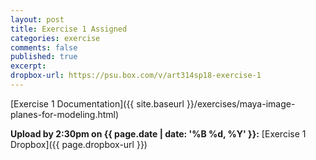 ```yaml
---
layout: post
title: Exercise 1 Assigned
categories: exercise
comments: false
published: true
excerpt: 
dropbox-url: https://psu.box.com/v/art314sp18-exercise-1
---
```


[Exercise 1 Documentation]({{ site.baseurl }}/exercises/maya-image-planes-for-modeling.html)

**Upload by 2:30pm on {{ page.date | date: '%B %d, %Y' }}:** [Exercise 1 Dropbox]({{ page.dropbox-url }})
